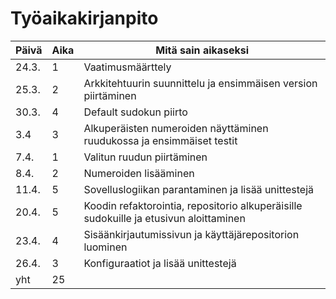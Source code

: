 # Työaikakirjanpito

| Päivä | Aika | Mitä sain aikaseksi   |
|-------|------|-----------------------|
|24.3.  |  1   | Vaatimusmäärttely     |
|25.3.  |  2   | Arkkitehtuurin suunnittelu ja ensimmäisen version piirtäminen |
|30.3.  |  4   |Default sudokun piirto |
|3.4    |  3   |Alkuperäisten numeroiden näyttäminen ruudukossa ja ensimmäiset testit |
|7.4.   |  1   |Valitun ruudun piirtäminen |
|8.4.   |  2   |Numeroiden lisääminen|
|11.4.  |  5   |Sovelluslogiikan parantaminen ja lisää unittestejä|
|20.4.  |  5   |Koodin refaktorointia, repositorio alkuperäisille sudokuille ja etusivun aloittaminen|
|23.4.  |  4   |Sisäänkirjautumissivun ja käyttäjärepositorion luominen|
|26.4.  |  3   |Konfiguraatiot ja lisää unittestejä|
|yht    |  25  |
